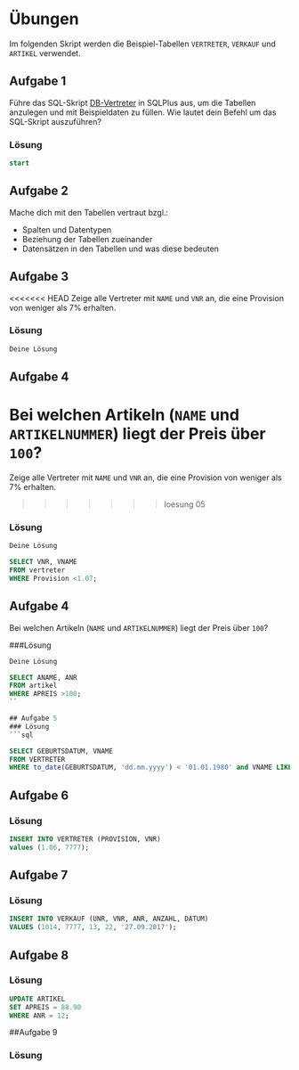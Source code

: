 # Übungen

Im folgenden Skript werden die Beispiel-Tabellen `VERTRETER`, `VERKAUF` und `ARTIKEL` verwendet.

## Aufgabe 1
Führe das SQL-Skript [DB-Vertreter](./SQL_-_DB-Vertreter.sql) in SQLPlus aus, um die Tabellen anzulegen und mit Beispieldaten zu füllen. Wie lautet dein Befehl um das SQL-Skript auszuführen?

### Lösung
```sql
start 
```

## Aufgabe 2
Mache dich mit den Tabellen vertraut bzgl.:
* Spalten und Datentypen
* Beziehung der Tabellen zueinander
* Datensätzen in den Tabellen und was diese bedeuten

## Aufgabe 3
<<<<<<< HEAD
Zeige alle Vertreter mit `NAME` und `VNR` an, die eine Provision von  weniger als 7% erhalten. 

### Lösung
```sql
Deine Lösung
```

## Aufgabe 4
Bei welchen Artikeln (`NAME` und `ARTIKELNUMMER`) liegt der Preis über `100`?
=======
Zeige alle Vertreter mit `NAME` und `VNR` an, die eine Provision von  weniger als 7% erhalten.
>>>>>>> loesung 05

### Lösung
```sql
Deine Lösung

SELECT VNR, VNAME
FROM vertreter
WHERE Provision <1.07;
```

## Aufgabe 4
 Bei welchen Artikeln (`NAME` und `ARTIKELNUMMER`) liegt der Preis über `100`?
 
 ###Lösung
 ```sql
 Deine Lösung
 
 SELECT ANAME, ANR
 FROM artikel
 WHERE APREIS >100;
 ``
 
 ## Aufgabe 5
 ### Lösung
 ```sql
 
 SELECT GEBURTSDATUM, VNAME
 FROM VERTRETER
 WHERE to_date(GEBURTSDATUM, 'dd.mm.yyyy') < '01.01.1980' and VNAME LIKE '%i%';
 ```
 
 ## Aufgabe 6
 ### Lösung
 ```sql
 INSERT INTO VERTRETER (PROVISION, VNR)
 values (1.06, 7777);
 ```
 
 ## Aufgabe 7
 ### Lösung
 ```sql
 INSERT INTO VERKAUF (UNR, VNR, ANR, ANZAHL, DATUM)
 VALUES (1014, 7777, 13, 22, '27.09.2017');
 ````
 
 
 ## Aufgabe 8
 ### Lösung
 ```sql
 UPDATE ARTIKEL
 SET APREIS = 88.90 
 WHERE ANR = 12;
 ```
 
 ##Aufgabe 9
### Lösung
```sql
 
 
 
 